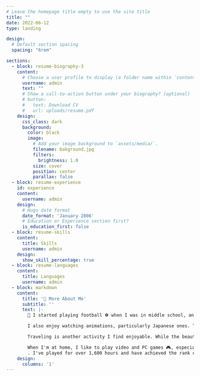 ```yaml
---
# Leave the homepage title empty to use the site title
title: ""
date: 2022-06-12
type: landing

design:
  # Default section spacing
  spacing: "6rem"

sections:
  - block: resume-biography-3
    content:
      # Choose a user profile to display (a folder name within `content/authors/`)
      username: admin
      text: ""
      # Show a call-to-action button under your biography? (optional)
      # button:
      #   text: Download CV
      #   url: uploads/resume.pdf
    design:
      css_class: dark
      background:
        color: black
        image:
          # Add your image background to `assets/media/`.
          filename: bakground.jpg
          filters:
            brightness: 1.0
          size: cover
          position: center
          parallax: false
  - block: resume-experience
    id: experience
    content:
      username: admin
    design:
      # Hugo date format
      date_format: 'January 2006'
      # Education or Experience section first?
      is_education_first: false
  - block: resume-skills
    content:
      title: Skills
      username: admin
    design:
      show_skill_percentage: true
  - block: resume-languages
    content:
      title: Languages
      username: admin
  - block: markdown
    content:
      title: '🔎 More About Me'
      subtitle: ''
      text: |-
        📢 I started playing football ⚽️ when I was in middle school, and this sport has significantly transformed me. The most noticeable change is my appearance. Before discovering football, I was slightly overweight, but I lost a lot of weight after it became one of my hobbies. I also love watching football matches, especially those of [Real Madrid](https://www.realmadrid.com).

        I also enjoy watching animations, particularly Japanese ones. The first anime I watched was [Guilty Crown](https://en.wikipedia.org/wiki/Guilty_Crown) 📺, and since then, it has become a part of my life. Besides animation, I am passionate about movies, with suspense films being my favorite genre.

        Traveling is another activity I find enjoyable. While the beautiful scenery is captivating, what I cherish the most are the people who accompany me on these journeys. I have visited several countries, including France, Spain, and Switzerland (💕).

        When I'm at home, I like to play video and PC games 🎮, especially CS
        . I've played for over 1,600 hours and have achieved the rank of Master Guardian Elite. I also enjoy a variety of other games. You can check out 👁️ my [Steam profile](https://steamcommunity.com/id/Timo9Madrid7/). If you want to play with me, feel free to add me to your friend list.
    design:
      columns: '1'
---
```

